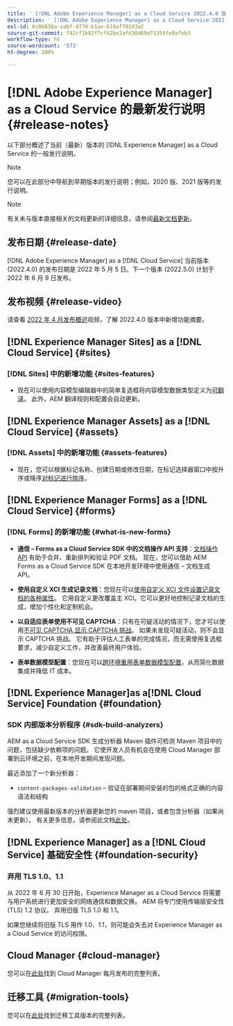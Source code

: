 ```yaml
---
title: ' [!DNL Adobe Experience Manager] as a Cloud Service 2022.4.0 版的发行说明。'
description: ' [!DNL Adobe Experience Manager] as a Cloud Service 2022.4.0 版的发行说明。'
exl-id: 6c86838a-cabf-4770-b1ae-618af70193a2
source-git-commit: f42cf1b82f7cf42be2afd30d69d71354fe0afeb3
workflow-type: ht
source-wordcount: '573'
ht-degree: 100%

---
```


# [!DNL Adobe Experience Manager] as a Cloud Service 的最新发行说明 {#release-notes}

以下部分概述了当前（最新）版本的 [!DNL Experience Manager] as a Cloud Service 的一般发行说明。

>[!NOTE]
>
>您可以在此部分中导航到早期版本的发行说明；例如，2020 版、2021 版等的发行说明。

>[!NOTE]
>
>有关未与版本直接相关的文档更新的详细信息，请参阅[最新文档更新](https://experienceleague.adobe.com/docs/experience-manager-release-information/aem-release-updates/doc-updates/documentation-updates.html)。

## 发布日期 {#release-date}

[!DNL Adobe Experience Manager] as a [!DNL Cloud Service] 当前版本 (2022.4.0) 的发布日期是 2022 年 5 月 5 日。下一个版本 (2022.5.0) 计划于 2022 年 6 月 9 日发布。

## 发布视频 {#release-video}

请查看 [2022 年 4 月发布概述](https://video.tv.adobe.com/v/342612?quality=12)视频，了解 2022.4.0 版本中新增功能摘要。

## [!DNL Experience Manager Sites] as a [!DNL Cloud Service] {#sites}

### [!DNL Sites] 中的新增功能 {#sites-features}

* 现在可以使用内容模型编辑器中的简单复选框将内容模型数据类型定义为[可翻译](/help/assets/content-fragments/content-fragments-models.md#properties)。 此外，AEM 翻译规则和配置会自动更新。

## [!DNL Experience Manager Assets] as a [!DNL Cloud Service] {#assets}

### [!DNL Assets] 中的新增功能 {#assets-features}

* 现在，您可以根据标记名称、创建日期或修改日期，在标记选择器窗口中按升序或降序[对标记进行排序](/help/assets/organize-assets.md#use-tags-to-organize-assets)。


## [!DNL Experience Manager Forms] as a [!DNL Cloud Service] {#forms}

### [!DNL Forms] 的新增功能 {#what-is-new-forms}

* **通信 – Forms as a Cloud Service SDK 中的文档操作 API 支持**：[文档操作 API](/help/forms/aem-forms-cloud-service-communications.md) 有助于合并、重新排列和验证 PDF 文档。 现在，您可以借助 AEM Forms as a Cloud Service SDK 在本地开发环境中使用通信 – 文档生成 API。

* **使用自定义 XCI 生成记录文档**：您现在可以[使用自定义 XCI 文件设置记录文档的各种属性](/help/forms/generate-document-of-record-for-non-xfa-based-adaptive-forms.md#use-a-custom-xci-file)。 它用自定义更改覆盖主 XCI。它可以更好地控制记录文档的生成，增加个性化和定制机会。

* **以自适应表单使用不可见 CAPTCHA**：只有在可疑活动的情况下，您才可以使用[不可见 CAPTCHA 显示 CAPTCHA 挑战](/help/forms/captcha-adaptive-forms.md)。 如果未发现可疑活动，则不会显示 CAPTCHA 挑战。 它有助于评估人工表单的完成情况，而无需使用复选框要求，减少自定义工作，并改善最终用户体验。

* **表单数据模型配置**：您现在可以[跨环境重用表单数据模型配置](/help/forms/create-form-data-models.md#runmode-specific-context-aware-config)，从而简化数据集成并降低 IT 成本。


## [!DNL Experience Manager]as a[!DNL Cloud Service] Foundation {#foundation}

### SDK 内部版本分析程序 {#sdk-build-analyzers}

AEM as a Cloud Service SDK 生成分析器 Maven 插件可检测 Maven 项目中的问题，包括缺少依赖项的问题。 它使开发人员有机会在使用 Cloud Manager 部署到云环境之前，在本地开发期间发现问题。

最近添加了一个新分析器：

* `content-packages-validation` – 验证在部署期间安装的包的格式正确的内容语法和结构

强烈建议使用最新版本的分析器更新您的 maven 项目，或者包含分析器（如果尚未更新）。 有关更多信息，请参阅此文档[此处](https://experienceleague.adobe.com/docs/experience-manager-core-components/using/developing/archetype/build-analyzer-maven-plugin.html)。

## [!DNL Experience Manager] as a [!DNL Cloud Service] 基础安全性 {#foundation-security}

### 弃用 TLS 1.0、1.1

从 2022 年 6 月 30 日开始，Experience Manager as a Cloud Service 将需要与用户系统进行更加安全的网络通信和数据交换。 AEM 将专门使用传输层安全性 (TLS) 1.2 协议。 弃用旧版 TLS 1.0 和 1.1。

如果您继续将旧版 TLS 用作 1.0、1.1，则可能会失去对 Experience Manager as a Cloud Service 的访问权限。

## Cloud Manager {#cloud-manager}

您可以在[此处](/help/implementing/cloud-manager/release-notes-cloud-manager/release-notes-cm-current.md)找到 Cloud Manager 每月发布的完整列表。

## 迁移工具 {#migration-tools}

您可以在[此处](/help/journey-migration/release-notes/release-notes-migration-tools-current.md)找到迁移工具版本的完整列表。
